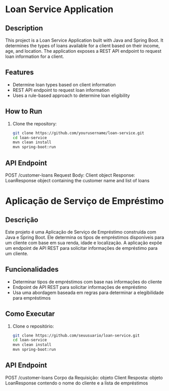 # Loan Service Application

## Description

This project is a Loan Service Application built with Java and Spring Boot. It determines the types of loans available for a client based on their income, age, and location. The application exposes a REST API endpoint to request loan information for a client.

## Features

- Determine loan types based on client information
- REST API endpoint to request loan information
- Uses a rule-based approach to determine loan eligibility

## How to Run

1. Clone the repository:
   ```sh
   git clone https://github.com/yourusername/loan-service.git
   cd loan-service
   mvn clean install
   mvn spring-boot:run
## API Endpoint
POST /customer-loans
Request Body: Client object
Response: LoanResponse object containing the customer name and list of loans

# Aplicação de Serviço de Empréstimo

## Descrição

Este projeto é uma Aplicação de Serviço de Empréstimo construída com Java e Spring Boot. Ele determina os tipos de empréstimos disponíveis para um cliente com base em sua renda, idade e localização. A aplicação expõe um endpoint de API REST para solicitar informações de empréstimo para um cliente.

## Funcionalidades

- Determinar tipos de empréstimos com base nas informações do cliente
- Endpoint de API REST para solicitar informações de empréstimo
- Usa uma abordagem baseada em regras para determinar a elegibilidade para empréstimos

## Como Executar

1. Clone o repositório:
   ```sh
   git clone https://github.com/seuusuario/loan-service.git
   cd loan-service
   mvn clean install
   mvn spring-boot:run

## API Endpoint
POST /customer-loans
Corpo da Requisição: objeto Client
Resposta: objeto LoanResponse contendo o nome do cliente e a lista de empréstimos
